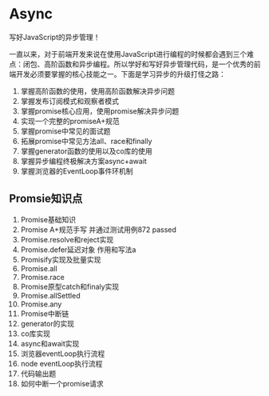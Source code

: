 # Async
写好JavaScript的异步管理！

一直以来，对于前端开发来说在使用JavaScript进行编程的时候都会遇到三个难点：闭包、高阶函数和异步编程。所以学好和写好异步管理代码，是一个优秀的前端开发必须要掌握的核心技能之一。下面是学习异步的升级打怪之路：

1. 掌握高阶函数的使用，使用高阶函数解决异步问题
2. 掌握发布订阅模式和观察者模式
3. 掌握promise核心应用，使用promise解决异步问题
4. 实现一个完整的promiseA+规范
5. 掌握promise中常见的面试题
6. 拓展promise中常见方法all、race和finally
7. 掌握generator函数的使用以及co库的使用
8. 掌握异步编程终极解决方案async+await
9. 掌握浏览器的EventLoop事件环机制


## Promsie知识点
1. Promise基础知识
2. Promise A+规范手写 并通过测试用例872 passed
3. Promise.resolve和reject实现
4. Promise.defer延迟对象 作用和写法a
5. Promisify实现及批量实现
6. Promise.all
7. Promise.race
8. Promise原型catch和finaly实现
9. Promise.allSettled
10. Promise.any
11. Promise中断链
12. generator的实现
13. co库实现
14. async和await实现
15. 浏览器eventLoop执行流程
16. node eventLoop执行流程
17. 代码输出题
18. 如何中断一个promise请求